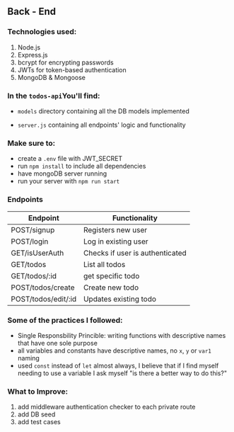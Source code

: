 ## Back - End
### Technologies used: 

 1. Node.js 
 2. Express.js
 3. bcrypt for encrypting passwords
 4. JWTs for token-based authentication
 5. MongoDB & Mongoose
 

### In the `todos-api`You'll find:

 - `models` directory containing all the DB models implemented


 - `server.js` containing all endpoints' logic and functionality

### Make sure to: 
 - create a `.env` file with JWT_SECRET
 - run `npm install` to include all dependencies
 - have mongoDB server running
 - run your server with `npm run start`	

### Endpoints
| **Endpoint** | **Functionality** |
|--|--|
|  POST/signup| Registers new user |
|POST/login|Log in existing user|
|GET/isUserAuth| Checks if user is authenticated|
|GET/todos|List all todos|
|GET/todos/:id|get specific todo|
|POST/todos/create|Create new todo|
|POST/todos/edit/:id|Updates existing todo|

### Some of the practices I followed:

 - Single Responsbility Princible: writing functions with descriptive names that have one sole purpose
 - all variables and constants have descriptive names, no `x`, `y` or `var1` naming
 - used `const` instead of `let` almost always, I believe that if I find myself needing to use a variable I ask myself "is there a better way to do this?"

### What to Improve: 

 1. add middleware authentication checker to each private route
 2. add DB seed
 3. add test cases
